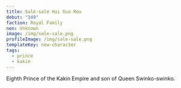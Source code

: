 ```yaml
---
title: Salé-salé Hui Guo Rou
debut: "349"
faction: Royal Family
nen: Unknown
image: /img/sale-sale.png
profileImage: /img/sale-sale.png
templateKey: new-character
tags:
  - prince
  - kakin
---
```


Eighth Prince of the Kakin Empire and son of Queen Swinko-swinko.
